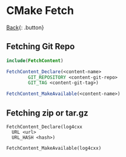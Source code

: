 # CMake Fetch

[Back](../../index.md#build-tools){: .button}

## Fetching Git Repo

```cmake
include(FetchContent)

FetchContent_Declare(<content-name>
        GIT_REPOSITORY <content-git-repo>
        GIT_TAG <content-git-tag>)

FetchContent_MakeAvailable(<content-name>)
```

## Fetching zip or tar.gz

```
FetchContent_Declare(log4cxx
  URL <url>
  URL_HASH <hash>)

FetchContent_MakeAvailable(log4cxx)

```
